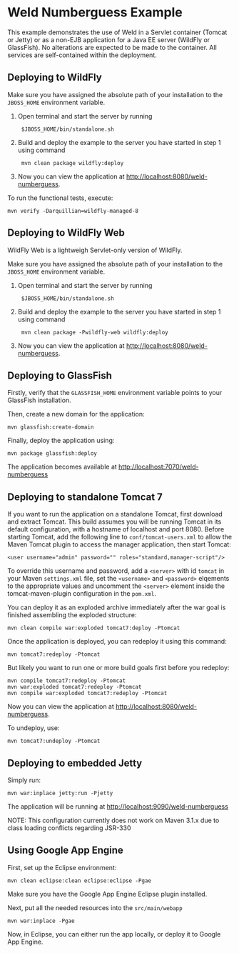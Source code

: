 Weld Numberguess Example
========================

This example demonstrates the use of Weld in a Servlet container (Tomcat or
Jetty) or as a non-EJB application for a Java EE server (WildFly or GlassFish). No alterations are expected
to be made to the container. All services are self-contained within the
deployment.

Deploying to WildFly
--------------------

Make sure you have assigned the absolute path of your installation to the
`JBOSS_HOME` environment variable.

1. Open terminal and start the server by running 

        $JBOSS_HOME/bin/standalone.sh

2. Build and deploy the example to the server you have started in step 1 using command

        mvn clean package wildfly:deploy

3. Now you can view the application at <http://localhost:8080/weld-numberguess>.


To run the functional tests, execute:

    mvn verify -Darquillian=wildfly-managed-8

Deploying to WildFly Web
------------------------

WildFly Web is a lightweigh Servlet-only version of WildFly.

Make sure you have assigned the absolute path of your installation to the
`JBOSS_HOME` environment variable.

1. Open terminal and start the server by running

        $JBOSS_HOME/bin/standalone.sh

2. Build and deploy the example to the server you have started in step 1 using command

        mvn clean package -Pwildfly-web wildfly:deploy

3. Now you can view the application at <http://localhost:8080/weld-numberguess>.

Deploying to GlassFish
----------------------

Firstly, verify that the `GLASSFISH_HOME` environment variable points to your
GlassFish installation.

Then, create a new domain for the application:

    mvn glassfish:create-domain

Finally, deploy the application using:

    mvn package glassfish:deploy

The application becomes available at <http://localhost:7070/weld-numberguess>


Deploying to standalone Tomcat 7
--------------------------------

If you want to run the application on a standalone Tomcat, first download and
extract Tomcat. This build assumes you will be running Tomcat in its default
configuration, with a hostname of localhost and port 8080. Before starting
Tomcat, add the following line to `conf/tomcat-users.xml` to allow the Maven
Tomcat plugin to access the manager application, then start Tomcat:

    <user username="admin" password="" roles="standard,manager-script"/>

To override this username and password, add a `<server>` with id `tomcat` in your
Maven `settings.xml` file, set the `<username>` and `<password>` elqements to the
appropriate values and uncomment the `<server>` element inside the
tomcat-maven-plugin configuration in the `pom.xml`.

You can deploy it as an exploded archive immediately after the war goal is
finished assembling the exploded structure:

    mvn clean compile war:exploded tomcat7:deploy -Ptomcat

Once the application is deployed, you can redeploy it using this command:

    mvn tomcat7:redeploy -Ptomcat

But likely you want to run one or more build goals first before you redeploy:

    mvn compile tomcat7:redeploy -Ptomcat
    mvn war:exploded tomcat7:redeploy -Ptomcat
    mvn compile war:exploded tomcat7:redeploy -Ptomcat

Now you can view the application at <http://localhost:8080/weld-numberguess>.

To undeploy, use:

    mvn tomcat7:undeploy -Ptomcat

Deploying to embedded Jetty
---------------------------

Simply run:

    mvn war:inplace jetty:run -Pjetty

The application will be running at <http://localhost:9090/weld-numberguess>

NOTE: This configuration currently does not work on Maven 3.1.x due to class loading conflicts regarding JSR-330

Using Google App Engine
-----------------------

First, set up the Eclipse environment:

    mvn clean eclipse:clean eclipse:eclipse -Pgae

Make sure you have the Google App Engine Eclipse plugin installed.

Next, put all the needed resources into the `src/main/webapp`

    mvn war:inplace -Pgae

Now, in Eclipse, you can either run the app locally, or deploy it to Google App Engine.
